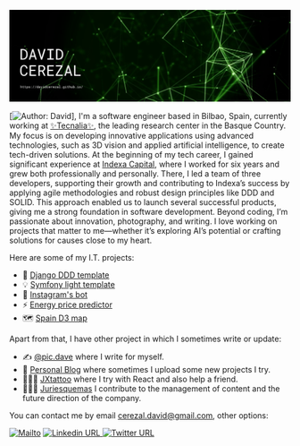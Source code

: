 <p align="center">
    <img src="https://raw.githubusercontent.com/davidcerezal/davidcerezal.github.io/master/assets/images/david-banner.png">
</p>

[![Author: David](https://img.shields.io/badge/👋-Kaixo!-gggddd.svg)], I'm a software engineer based in Bilbao, Spain, currently working at [✨Tecnalia✨](https://www.tecnalia.com/), the leading research center in the Basque Country. My focus is on developing innovative applications using advanced technologies, such as 3D vision and applied artificial intelligence, to create tech-driven solutions. At the beginning of my tech career, I gained significant experience at [Indexa Capital](https://indexacapital.com/es/esp/), where I worked for six years and grew both professionally and personally. There, I led a team of three developers, supporting their growth and contributing to Indexa’s success by applying agile methodologies and robust design principles like DDD and SOLID. This approach enabled us to launch several successful products, giving me a strong foundation in software development. Beyond coding, I’m passionate about innovation, photography, and writing. I love working on projects that matter to me—whether it’s exploring AI’s potential or crafting solutions for causes close to my heart.

Here are some of my I.T. projects:

- 🎯 [Django DDD template](https://github.com/davidcerezal/docker-django-ddd)
- 💡 [Symfony light template](https://github.com/davidcerezal/symfony_api_project)
- 🤖 [Instagram's bot](https://github.com/davidcerezal/instabot)
- ⚡ [Energy price predictor](https://github.com/davidcerezal/energy-price-predictor)
- 🗺️ [Spain D3 map](https://github.com/davidcerezal/spain-d3-map)

Apart from that, I have other project in which I sometimes write or update:

- ✍️ [@pic.dave](https://www.instagram.com/pic.dave/) where I write for myself.
- 📖 [Personal Blog](https://davidcerezal.github.io/) where sometimes I upload some new projects I try.
- 👨🏻‍💻 [JXtattoo](https://jxtattoo.github.io/) where I try with React and also help a friend.
- 👨🏻‍💻 [Juriesquemas](https://juriesquemas.es/) I contribute to the management of content and the future direction of the company.


You can contact me by email cerezal.david@gmail.com, other options:
<p>
<a href="mailto:cerezal.david@gmail.com"><img alt="Mailto" src="https://img.shields.io/twitter/url?label=E-mail&logo=gmail&style=social&url=https%3A%2F%2Fram" height="25"></a>
<a href="https://www.linkedin.com/in/davidcerezal/"><img alt="Linkedin URL" src="https://img.shields.io/twitter/url?label=LinkedIn&logo=Linkedin&style=social&url=https%3A%2F%2Fwww.linkedin.com%2Fin%2Fdavidcerezal" height="25">
<a href="https://davidcerezal.github.io/"><img alt="Twitter URL" src="https://img.shields.io/twitter/url?label=Blog&logo=wordpress&style=social&url=https%3A%2F%2Ftwitter.com" height="25"></a>
  
